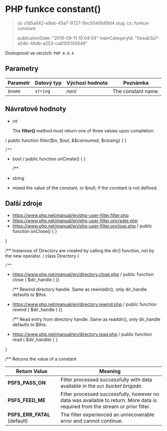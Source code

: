 PHP funkce constant()
=====================

> id: cfd5a942-e9ab-45a7-9727-9ec5049b69d4
> slug:
> 	cs: funkce-constant
>
> publicationDate: "2019-09-11 10:04:04"
> mainCategoryId: "0eeab3a7-a54b-46db-a253-ca6100145648"

Dostupnost ve verzích: `PHP 4.0.4`

Parametry
--------------

| Parametr | Datový typ | Výchozí hodnota | Poznámka |
|-----|-----|-----|-----|
| `$name` | `string` | *není* | The constant name. |


Návratové hodnoty
----------------


- int <p>
The <b>filter()</b> method must return one of
three values upon completion.
</p><table>

<thead>
<tr>
<th>Return Value</th>
<th>Meaning</th>
</tr>

</thead>

<tbody class="tbody">
<tr>
<td><b>PSFS_PASS_ON</b></td>
<td>
Filter processed successfully with data available in the
<code class="parameter">out</code> <em>bucket brigade</em>.
</td>
</tr>

<tr>
<td><b>PSFS_FEED_ME</b></td>
<td>
Filter processed successfully, however no data was available to
return. More data is required from the stream or prior filter.
</td>
</tr>

<tr>
<td><b>PSFS_ERR_FATAL</b> (default)</td>
<td>
The filter experienced an unrecoverable error and cannot continue.
</td>
</tr>

/
    public function filter($in, $out, &$consumed, $closing)
    {
    }

    /**
- bool
/
    public function onCreate()
    {
    }

    /**
- string
- mixed the value of the constant, or &null; if the constant is not
defined.

Další zdroje
------------


- https://www.php.net/manual/en/php-user-filter.filter.php
- https://www.php.net/manual/en/php-user-filter.oncreate.php
- https://www.php.net/manual/en/php-user-filter.onclose.php
/
    public function onClose()
    {
    }

}

/**
Instances of Directory are created by calling the dir() function, not by the new operator.
/
class Directory  {

    /**
- https://www.php.net/manual/en/directory.close.php
/
    public function close ( $dir_handle ) {}

    /**
Rewind directory handle.
Same as rewinddir(), only dir_handle defaults to $this.
- https://www.php.net/manual/en/directory.rewind.php
/
    public function rewind ( $dir_handle ) {}

    /**
Read entry from directory handle.
Same as readdir(), only dir_handle defaults to $this.
- https://www.php.net/manual/en/directory.read.php
/
    public function read ( $dir_handle) { }

}

/**
Returns the value of a constant
